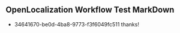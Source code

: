 ## OpenLocalization Workflow Test MarkDown
* 34641670-be0d-4ba8-9773-f3f6049fc511 thanks!

<!--HONumber=Sep16_HO1-->


